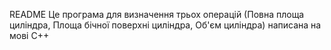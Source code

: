 README
Це програма для визначення трьох операцій (Повна площа циліндра, Площа бічної поверхні циліндра, Об'єм циліндра) написана на мові С++